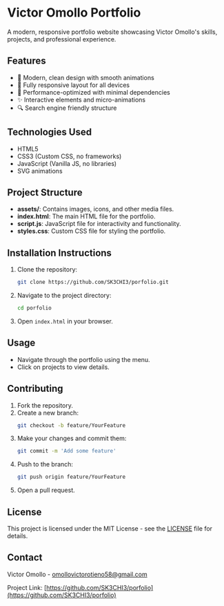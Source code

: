 # Victor Omollo Portfolio

A modern, responsive portfolio website showcasing Victor Omollo's skills, projects, and professional experience.

## Features

- 🎨 Modern, clean design with smooth animations
- 📱 Fully responsive layout for all devices
- 🚀 Performance-optimized with minimal dependencies
- ✨ Interactive elements and micro-animations
- 🔍 Search engine friendly structure

## Technologies Used

- HTML5
- CSS3 (Custom CSS, no frameworks)
- JavaScript (Vanilla JS, no libraries)
- SVG animations

## Project Structure

- **assets/**: Contains images, icons, and other media files.
- **index.html**: The main HTML file for the portfolio.
- **script.js**: JavaScript file for interactivity and functionality.
- **styles.css**: Custom CSS file for styling the portfolio.

## Installation Instructions

1. Clone the repository:
   ```bash
   git clone https://github.com/SK3CHI3/porfolio.git
   ```
2. Navigate to the project directory:
   ```bash
   cd porfolio
   ```
3. Open `index.html` in your browser.

## Usage

- Navigate through the portfolio using the menu.
- Click on projects to view details.

## Contributing

1. Fork the repository.
2. Create a new branch:
   ```bash
   git checkout -b feature/YourFeature
   ```
3. Make your changes and commit them:
   ```bash
   git commit -m 'Add some feature'
   ```
4. Push to the branch:
   ```bash
   git push origin feature/YourFeature
   ```
5. Open a pull request.
   

## License

This project is licensed under the MIT License - see the [LICENSE](LICENSE) file for details.

## Contact

Victor Omollo - [omollovictorotieno58@gmail.com](mailto:omollovictorotieno58@gmail.com)

Project Link: [https://github.com/SK3CHI3/porfolio](https://github.com/SK3CHI3/porfolio)
